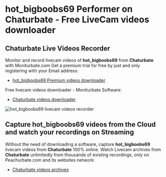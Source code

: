 # hot_bigboobs69 Performer on Chaturbate - Free LiveCam videos downloader

## Chaturbate Live Videos Recorder

Monitor and record livecam videos of **hot_bigboobs69** from **Chaturbate** with Moniturbate.com
Get a premium trial for free by just and only registering with your Email address:
* [hot_bigboobs69 Premium videos downloader](https://moniturbate.com/request-demo-licence-key.html)

Free livecam videos downloader - Moniturbate Software:
* [Chaturbate videos downloader](https://moniturbate.com/moniturbate-download-software.html)

![hot_bigboobs69 livecam videos recorder](https://peachurnet.com/templates/moniturbate-software.png)


## Capture hot_bigboobs69 videos from the Cloud and watch your recordings on Streaming

Without the need of downloading a software, capture **hot_bigboobs69** livecam videos from **Chaturbate** 100% online.
Watch Livecam archives from **Chaturbate** unlimitedly from thousands of existing recordings, only on Peachurbate.com and its websites network:
* [Chaturbate videos archives](https://peachurnet.com/)